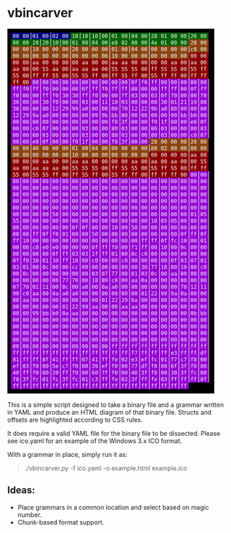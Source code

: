 
# vbincarver

![Screenshot of example output color-coded hexadecimal dump](vb3dworld_dump.png)

This is a simple script designed to take a binary file and a grammar written in YAML and produce an HTML diagram of that binary file. Structs and offsets are highlighted according to CSS rules.

It does require a valid YAML file for the binary file to be dissected. Please see ico.yaml for an example of the Windows 3.x ICO format.

With a grammar in place, simply run it as:

> ./vbincarver.py -f ico.yaml -o example.html example.ico

## Ideas:

- Place grammars in a common location and select based on magic number.
- Chunk-based format support.


